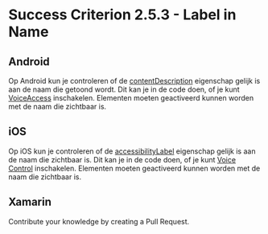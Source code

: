 # Success Criterion 2.5.3 - Label in Name

## Android

Op Android kun je controleren of de [contentDescription](https://developer.android.com/reference/android/view/View.html#attr_android:contentDescription) eigenschap gelijk is aan de naam die getoond wordt. Dit kan je in de code doen, of je kunt [VoiceAccess](https://appt.nl/kennisbank/hulpmiddelen/stembediening/android) inschakelen. Elementen moeten geactiveerd kunnen worden met de naam die zichtbaar is.

## iOS

Op iOS kun je controleren of de [accessibilityLabel](https://developer.apple.com/documentation/objectivec/nsobject/1615181-accessibilitylabel) eigenschap gelijk is aan de naam die zichtbaar is. Dit kan je in de code doen, of je kunt [Voice Control](https://appt.nl/kennisbank/hulpmiddelen/stembediening/ios) inschakelen. Elementen moeten geactiveerd kunnen worden met de naam die zichtbaar is.

## Xamarin

Contribute your knowledge by creating a Pull Request.

